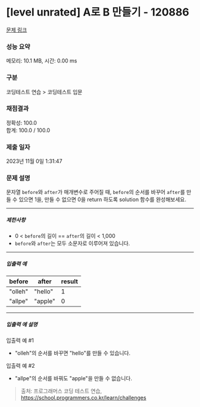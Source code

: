 # [level unrated] A로 B 만들기 - 120886 

[문제 링크](https://school.programmers.co.kr/learn/courses/30/lessons/120886#) 

### 성능 요약

메모리: 10.1 MB, 시간: 0.00 ms

### 구분

코딩테스트 연습 > 코딩테스트 입문

### 채점결과

정확성: 100.0<br/>합계: 100.0 / 100.0

### 제출 일자

2023년 11월 0일 1:31:47

### 문제 설명

<p>문자열 <code>before</code>와 <code>after</code>가 매개변수로 주어질 때, <code>before</code>의 순서를 바꾸어 <code>after</code>를 만들 수 있으면 1을, 만들 수 없으면 0을 return 하도록 solution 함수를 완성해보세요.</p>

<hr>

<h5>제한사항</h5>

<ul>
<li>0 &lt; <code>before</code>의 길이 == <code>after</code>의 길이 &lt; 1,000</li>
<li><code>before</code>와 <code>after</code>는 모두 소문자로 이루어져 있습니다.</li>
</ul>

<hr>

<h5>입출력 예</h5>
<table class="table">
        <thead><tr>
<th>before</th>
<th>after</th>
<th>result</th>
</tr>
</thead>
        <tbody><tr>
<td>"olleh"</td>
<td>"hello"</td>
<td>1</td>
</tr>
<tr>
<td>"allpe"</td>
<td>"apple"</td>
<td>0</td>
</tr>
</tbody>
      </table>
<hr>

<h5>입출력 예 설명</h5>

<p>입출력 예 #1</p>

<ul>
<li>"olleh"의 순서를 바꾸면 "hello"를 만들 수 있습니다.</li>
</ul>

<p>입출력 예 #2</p>

<ul>
<li>"allpe"의 순서를 바꿔도 "apple"을 만들 수 없습니다.</li>
</ul>


> 출처: 프로그래머스 코딩 테스트 연습, https://school.programmers.co.kr/learn/challenges